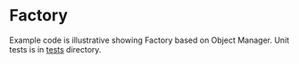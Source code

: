 Factory
=======

Example code is illustrative showing Factory based on Object Manager.
Unit tests is in [tests](..\..\..\tests\example\src\Factory) directory.
